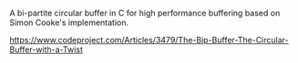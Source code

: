 A bi-partite circular buffer in C for high performance buffering based on Simon Cooke's implementation.

https://www.codeproject.com/Articles/3479/The-Bip-Buffer-The-Circular-Buffer-with-a-Twist
